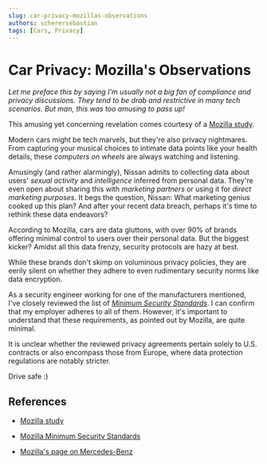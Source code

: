 ```yaml
---
slug: car-privacy-mozillas-observations
authors: scherersebastian
tags: [Cars, Privacy]
---
```


# Car Privacy: Mozilla's Observations

_Let me preface this by saying I'm usually not a big fan of compliance and privacy discussions. They tend to be drab and restrictive in many tech scenarios. But man, this was too amusing to pass up!_

This amusing yet concerning revelation comes courtesy of a [Mozilla study](https://foundation.mozilla.org/en/privacynotincluded/articles/its-official-cars-are-the-worst-product-category-we-have-ever-reviewed-for-privacy/).

Modern cars might be tech marvels, but they're also privacy nightmares. From capturing your musical choices to intimate data points like your health details, these _computers on wheels_ are always watching and listening.

<!--truncate-->

Amusingly (and rather alarmingly), Nissan admits to collecting data about users' _sexual activity_ and _intelligence_ inferred from personal data. They're even open about sharing this with _marketing partners_ or using it for _direct marketing purposes_. It begs the question, Nissan: What marketing genius cooked up this plan? And after your recent data breach, perhaps it's time to rethink these data endeavors?

According to Mozilla, cars are data gluttons, with over 90% of brands offering minimal control to users over their personal data. But the biggest kicker? Amidst all this data frenzy, security protocols are hazy at best.

While these brands don't skimp on voluminous privacy policies, they are eerily silent on whether they adhere to even rudimentary security norms like data encryption.

As a security engineer working for one of the manufacturers mentioned, I've closely reviewed the list of [_Minimum Security Standards_](<(https://foundation.mozilla.org/en/privacynotincluded/about/methodology/)>). I can confirm that my employer adheres to all of them. However, it's important to understand that these requirements, as pointed out by Mozilla, are quite minimal.

It is unclear whether the reviewed privacy agreements pertain solely to U.S. contracts or also encompass those from Europe, where data protection regulations are notably stricter.

Drive safe :)

## References

- [Mozilla study](https://foundation.mozilla.org/en/privacynotincluded/articles/its-official-cars-are-the-worst-product-category-we-have-ever-reviewed-for-privacy/)

- [Mozilla Minimum Security Standards](https://foundation.mozilla.org/en/privacynotincluded/about/methodology/)

- [Mozilla's page on Mercedes-Benz](https://foundation.mozilla.org/en/privacynotincluded/mercedes-benz/)
